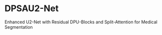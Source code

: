 # DPSAU2-Net
 Enhanced U2-Net with Residual DPU-Blocks and Split-Attention for Medical Segmentation
